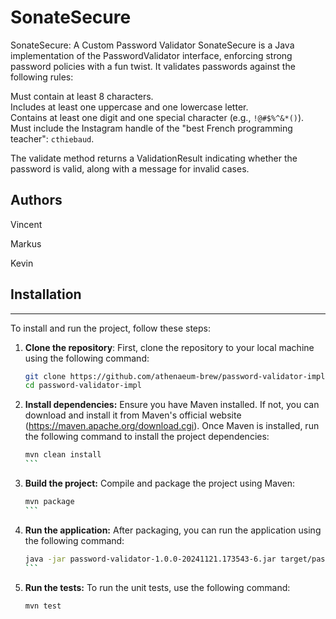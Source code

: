 # SonateSecure

SonateSecure: A Custom Password Validator
SonateSecure is a Java implementation of the PasswordValidator interface, enforcing strong password policies with a fun twist. It validates passwords against the following rules:

Must contain at least 8 characters.
<br>
Includes at least one uppercase and one lowercase letter.
<br>
Contains at least one digit and one special character (e.g., ```!@#$%^&*()```).
<br>
Must include the Instagram handle of the "best French programming teacher": ```cthiebaud```.

The validate method returns a ValidationResult indicating whether the password is valid, along with a message for invalid cases.

## Authors

Vincent

Markus

Kevin


## Installation

---

To install and run the project, follow these steps:

1. **Clone the repository**:
   First, clone the repository to your local machine using the following command:

   ```sh
   git clone https://github.com/athenaeum-brew/password-validator-impl.git
   cd password-validator-impl

   ```

2. **Install dependencies:**
   Ensure you have Maven installed. If not, you can download and install it from Maven's official website (https://maven.apache.org/download.cgi). Once Maven is installed, run the following command to install the project dependencies:

    ````sh
    mvn clean install
    ```

3. **Build the project:**
Compile and package the project using Maven:

    ````sh
    mvn package
    ```

4. **Run the application:**
After packaging, you can run the application using the following command: 

   ````sh
   java -jar password-validator-1.0.0-20241121.173543-6.jar target/password_validator-1.0-SNAPSHOT.jar
   ```

5. **Run the tests:**
To run the unit tests, use the following command:

   ```sh
   mvn test
   ````